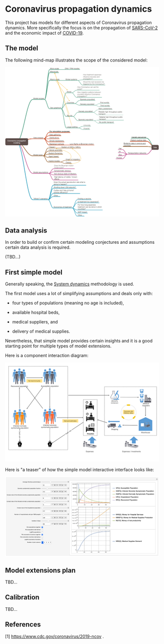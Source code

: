# Coronavirus propagation dynamics

This project has models for different aspects of Coronavirus propagation dynamics.
More specifically the focus is on the propagation of 
[SARS-CoV-2](https://en.wikipedia.org/wiki/Severe_acute_respiratory_syndrome_coronavirus_2)
and the economic impact of 
[COVID-19](https://en.wikipedia.org/wiki/Coronavirus_disease_2019). 

## The model

The following mind-map illustrates the scope of the considered model:

![Coronavirus-propagation-modeling-mind-map](./Diagrams/Coronavirus-propagation-modeling-mind-map.png)

## Data analysis

In order to build or confirm certain modeling conjectures and assumptions certain data analysis is required.

(TBD...)

## First simple model

Generally speaking, the 
[System dynamics](https://en.wikipedia.org/wiki/System_dynamics) 
methodology is used. 

The first model uses a lot of simplifying assumptions and deals only with:

- four types of populations (meaning no age is included),

- available hospital beds,

- medical suppliers, and

- delivery of medical supplies.

Nevertheless, that simple model provides certain insights and it is a good starting point for multiple types of
model extensions. 

Here is a component interaction diagram:

![Coronavirus-propagation-simple-dynamics](./Diagrams/Coronavirus-propagation-simple-dynamics.jpeg)

Here is "a teaser" of how the simple model interactive interface looks like:

![Coronavirus-propagation-interactive-modeling-teaser](./Diagrams/Coronavirus-propagation-interactive-modeling-teaser-2.png)

## Model extensions plan

TBD...
 

## Calibration

TBD...

## References

\[1\] https://www.cdc.gov/coronavirus/2019-ncov .